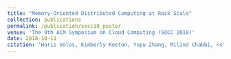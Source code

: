```yaml
---
title: "Memory-Oriented Distributed Computing at Rack Scale"
collection: publications
permalink: /publication/socc18_poster
venue: 'The 9th ACM Symposium on Cloud Computing (SOCC 2018)'
date: 2018-10-11
citation: 'Haris Volos, Kimberly Keeton, Yupu Zhang, Milind Chabbi, <strong>Se Kwon Lee</strong>, Mark Lillibridge, Yuvraj Patel, and Wei Zhang, Poster at <i>the 9th ACM Symposium on Cloud Computing</i> (<strong>SOCC 2018</strong>).'
---
```

